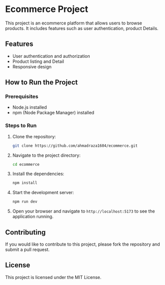 # Ecommerce Project

This project is an ecommerce platform that allows users to browse products. It includes features such as user authentication, product Details.

## Features
- User authentication and authorization
- Product listing and Detail
- Responsive design

## How to Run the Project

### Prerequisites
- Node.js installed
- npm (Node Package Manager) installed

### Steps to Run
1. Clone the repository:
    ```sh
    git clone https://github.com/ahmadraza1604/ecommerce.git
    ```
2. Navigate to the project directory:
    ```sh
    cd ecommerce
    ```
3. Install the dependencies:
    ```sh
    npm install
    ```
4. Start the development server:
    ```sh
    npm run dev
    ```
5. Open your browser and navigate to `http://localhost:5173` to see the application running.

## Contributing
If you would like to contribute to this project, please fork the repository and submit a pull request.

## License
This project is licensed under the MIT License.
